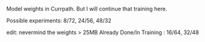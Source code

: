 Model weights in Currpath. But I will continue that training here.

Possible experiments: 8/72, 24/56, 48/32

edit: nevermind the weights > 25MB
Already Done/In Training : 16/64, 32/48
